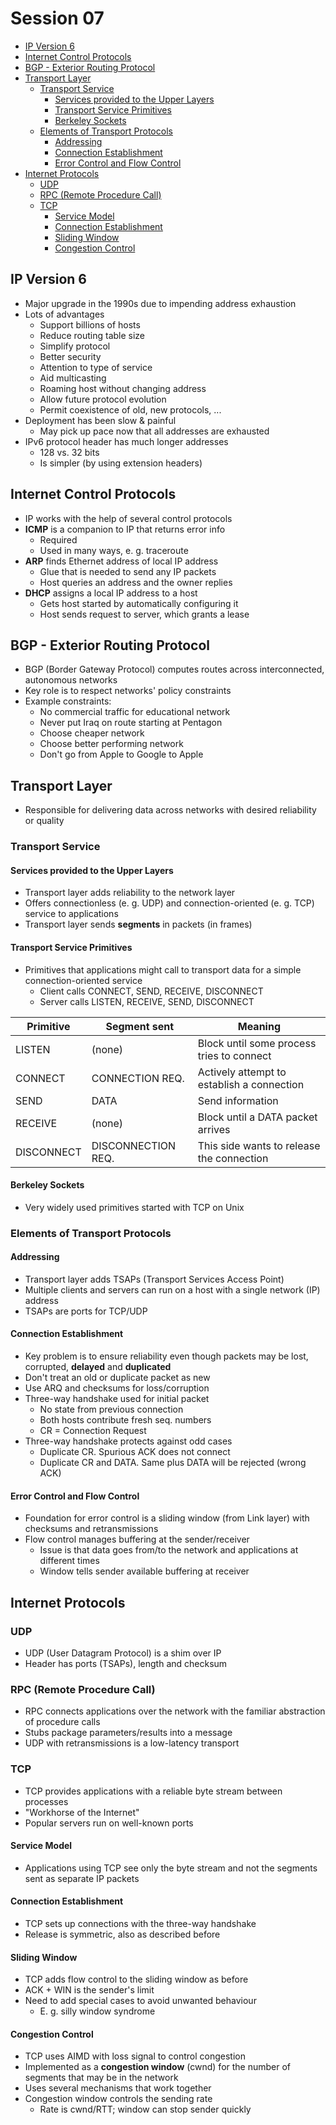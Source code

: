 # Session 07

<!-- toc orderedList:0 depthFrom:2 depthTo:6 -->

* [IP Version 6](#ip-version-6)
* [Internet Control Protocols](#internet-control-protocols)
* [BGP - Exterior Routing Protocol](#bgp-exterior-routing-protocol)
* [Transport Layer](#transport-layer)
  * [Transport Service](#transport-service)
    * [Services provided to the Upper Layers](#services-provided-to-the-upper-layers)
    * [Transport Service Primitives](#transport-service-primitives)
    * [Berkeley Sockets](#berkeley-sockets)
  * [Elements of Transport Protocols](#elements-of-transport-protocols)
    * [Addressing](#addressing)
    * [Connection Establishment](#connection-establishment)
    * [Error Control and Flow Control](#error-control-and-flow-control)
* [Internet Protocols](#internet-protocols)
  * [UDP](#udp)
  * [RPC (Remote Procedure Call)](#rpc-remote-procedure-call)
  * [TCP](#tcp)
    * [Service Model](#service-model)
    * [Connection Establishment](#connection-establishment-1)
    * [Sliding Window](#sliding-window)
    * [Congestion Control](#congestion-control)

<!-- tocstop -->

## IP Version 6
* Major upgrade in the 1990s due to impending address exhaustion
* Lots of advantages
  * Support billions of hosts
  * Reduce routing table size
  * Simplify protocol
  * Better security
  * Attention to type of service
  * Aid multicasting
  * Roaming host without changing address
  * Allow future protocol evolution
  * Permit coexistence of old, new protocols, ...
* Deployment has been slow & painful
  * May pick up pace now that all addresses are exhausted
* IPv6 protocol header has much longer addresses
  * 128 vs. 32 bits
  * Is simpler (by using extension headers)

## Internet Control Protocols
* IP works with the help of several control protocols
* **ICMP** is a companion to IP that returns error info
  * Required
  * Used in many ways, e. g. traceroute
* **ARP** finds Ethernet address of local IP address
  * Glue that is needed to send any IP packets
  * Host queries an address and the owner replies
* **DHCP** assigns a local IP address to a host
  * Gets host started by automatically configuring it
  * Host sends request to server, which grants a lease

## BGP - Exterior Routing Protocol
* BGP (Border Gateway Protocol) computes routes across interconnected, autonomous networks
* Key role is to respect networks' policy constraints
* Example constraints:
  * No commercial traffic for educational network
  * Never put Iraq on route starting at Pentagon
  * Choose cheaper network
  * Choose better performing network
  * Don't go from Apple to Google to Apple

## Transport Layer
* Responsible for delivering data across networks with desired reliability or quality
### Transport Service
#### Services provided to the Upper Layers
* Transport layer adds reliability to the network layer
* Offers connectionless (e. g. UDP) and connection-oriented (e. g. TCP) service to applications
* Transport layer sends **segments** in packets (in frames)
#### Transport Service Primitives
* Primitives that applications might call to transport data for a simple connection-oriented service
  * Client calls CONNECT, SEND, RECEIVE, DISCONNECT
  * Server calls LISTEN, RECEIVE, SEND, DISCONNECT

|Primitive  |Segment sent       |Meaning                                    |
|-----------|-------------------|-------------------------------------------|
|LISTEN     |(none)             |Block until some process tries to connect  |
|CONNECT    |CONNECTION REQ.    |Actively attempt to establish a connection |
|SEND       |DATA               |Send information                           |
|RECEIVE    |(none)             |Block until a DATA packet arrives          |
|DISCONNECT |DISCONNECTION REQ. |This side wants to release the connection  |

#### Berkeley Sockets
* Very widely used primitives started with TCP on Unix

### Elements of Transport Protocols
#### Addressing
* Transport layer adds TSAPs (Transport Services Access Point)
* Multiple clients and servers can run on a host with a single network (IP) address
* TSAPs are ports for TCP/UDP

#### Connection Establishment
* Key problem is to ensure reliability even though packets may be lost, corrupted, **delayed** and **duplicated**
* Don't treat an old or duplicate packet as new
* Use ARQ and checksums for loss/corruption
* Three-way handshake used for initial packet
  * No state from previous connection
  * Both hosts contribute fresh seq. numbers
  * CR = Connection Request
* Three-way handshake protects against odd cases
  * Duplicate CR. Spurious ACK does not connect
  * Duplicate CR and DATA. Same plus DATA will be rejected (wrong ACK)

#### Error Control and Flow Control
* Foundation for error control is a sliding window (from Link layer) with checksums and retransmissions
* Flow control manages buffering at the sender/receiver
  * Issue is that data goes from/to the network and applications at different times
  * Window tells sender available buffering at receiver

## Internet Protocols
### UDP
* UDP (User Datagram Protocol) is a shim over IP
* Header has ports (TSAPs), length and checksum

### RPC (Remote Procedure Call)
* RPC connects applications over the network with the familiar abstraction of procedure calls
* Stubs package parameters/results into a message
* UDP with retransmissions is a low-latency transport

### TCP
* TCP provides applications with a reliable byte stream between processes
* "Workhorse of the Internet"
* Popular servers run on well-known ports

#### Service Model
* Applications using TCP see only the byte stream and not the segments sent as separate IP packets

#### Connection Establishment
* TCP sets up connections with the three-way handshake
* Release is symmetric, also as described before

#### Sliding Window
* TCP adds flow control to the sliding window as before
* ACK + WIN is the sender's limit
* Need to add special cases to avoid unwanted behaviour
  * E. g. silly window syndrome

#### Congestion Control
* TCP uses AIMD with loss signal to control congestion
* Implemented as a **congestion window** (cwnd) for the number of segments that may be in the network
* Uses several mechanisms that work together
* Congestion window controls the sending rate
  * Rate is cwnd/RTT; window can stop sender quickly
